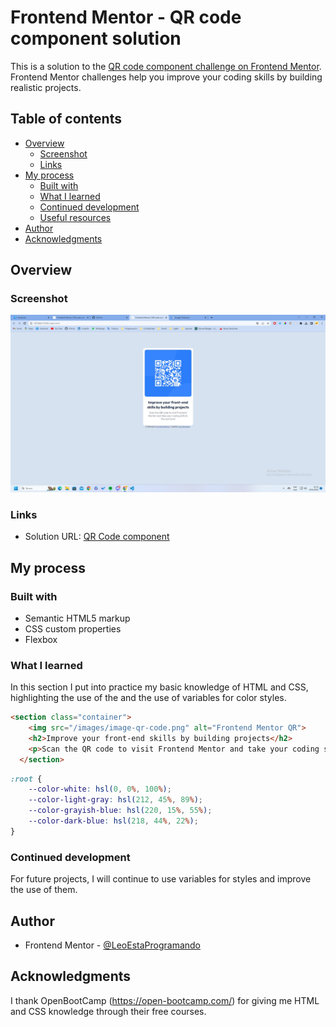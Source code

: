 # Frontend Mentor - QR code component solution

This is a solution to the [QR code component challenge on Frontend Mentor](https://www.frontendmentor.io/challenges/qr-code-component-iux_sIO_H). Frontend Mentor challenges help you improve your coding skills by building realistic projects. 

## Table of contents

- [Overview](#overview)
  - [Screenshot](#screenshot)
  - [Links](#links)
- [My process](#my-process)
  - [Built with](#built-with)
  - [What I learned](#what-i-learned)
  - [Continued development](#continued-development)
  - [Useful resources](#useful-resources)
- [Author](#author)
- [Acknowledgments](#acknowledgments)

## Overview

### Screenshot

![](./screenshot.jpg)

### Links

- Solution URL: [QR Code component](https://github.com/LeoEstaProgramando/QR-code-component/tree/master/01.QR-code-component)

## My process

### Built with

- Semantic HTML5 markup
- CSS custom properties
- Flexbox

### What I learned

In this section I put into practice my basic knowledge of HTML and CSS, highlighting the use of the </img> and the use of variables for color styles.


```html
<section class="container">
    <img src="/images/image-qr-code.png" alt="Frontend Mentor QR">
    <h2>Improve your front-end skills by building projects</h2>
    <p>Scan the QR code to visit Frontend Mentor and take your coding skills to the next level</p>
  </section>
```
```css
:root {
    --color-white: hsl(0, 0%, 100%);
    --color-light-gray: hsl(212, 45%, 89%);
    --color-grayish-blue: hsl(220, 15%, 55%);
    --color-dark-blue: hsl(218, 44%, 22%);
}
```

### Continued development

For future projects, I will continue to use variables for styles and improve the use of them.

## Author

- Frontend Mentor - [@LeoEstaProgramando](https://www.frontendmentor.io/profile/LeoEstaProgramando)

## Acknowledgments

I thank OpenBootCamp (https://open-bootcamp.com/) for giving me HTML and CSS knowledge through their free courses.